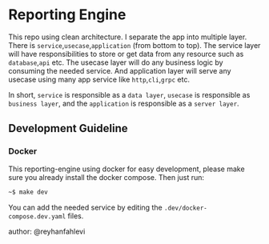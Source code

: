 # Reporting Engine

This repo using clean architecture. I separate the app into multiple layer. There is `service`,`usecase`,`application` (from bottom to top). The service layer will have responsibilities to store or get data from any resource such as `database`,`api` etc. The usecase layer will do any business logic by consuming the needed service. And application layer will serve any usecase using many app service like `http`,`cli`,`grpc` etc.

In short, `service` is responsible as a `data layer`, `usecase` is responsible as `business layer`, and the `application` is responsible as a `server layer`.

## Development Guideline

### Docker

This reporting-engine using docker for easy development, please make sure you already install the docker compose. Then just run:

```bash
~$ make dev
```

You can add the needed service by editing the `.dev/docker-compose.dev.yaml` files.

author: @reyhanfahlevi